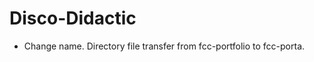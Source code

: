 # Disco-Didactic
<ul>
<li>Change name. Directory file transfer from fcc-portfolio to fcc-porta.</li>
</ul>